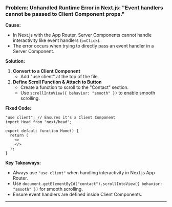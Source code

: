 
### **Problem:** Unhandled Runtime Error in Next.js: "Event handlers cannot be passed to Client Component props."

**Cause:**
- In Next.js with the App Router, Server Components cannot handle interactivity like event handlers (`onClick`).
- The error occurs when trying to directly pass an event handler in a Server Component.

**Solution:**
1. **Convert to a Client Component**
    - Add "use client" at the top of the file.
2. **Define Scroll Function & Attach to Button**
    - Create a function to scroll to the "Contact" section.
    - Use `scrollIntoView({ behavior: "smooth" })` to enable smooth scrolling.

**Fixed Code:**
```tsx
"use client"; // Ensures it's a Client Component
import Head from "next/head";

export default function Home() {
  return (
    <>
    </>
  );
}
```

**Key Takeaways:**
- Always use `"use client"` when handling interactivity in Next.js App Router.
- Use `document.getElementById("contact").scrollIntoView({ behavior: "smooth" })` for smooth scrolling.
- Ensure event handlers are defined inside Client Components.

---